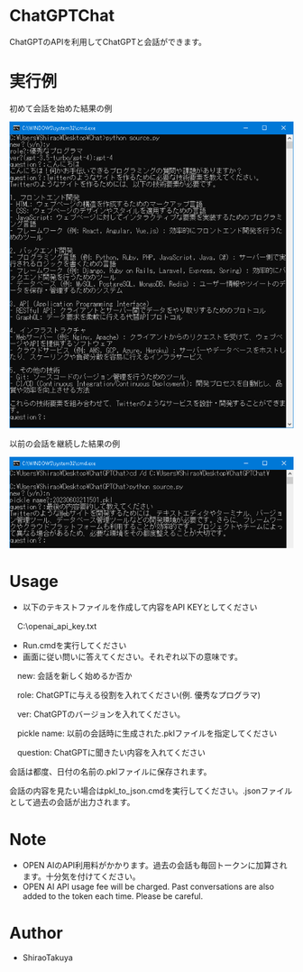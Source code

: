 # ChatGPTChat

ChatGPTのAPIを利用してChatGPTと会話ができます。
 
# 実行例

初めて会話を始めた結果の例

![demo](https://raw.githubusercontent.com/ShiraoTakuya/ChatGPTChat/main/cap1.PNG)

以前の会話を継続した結果の例

![demo](https://raw.githubusercontent.com/ShiraoTakuya/ChatGPTChat/main/cap2.PNG)

# Usage

* 以下のテキストファイルを作成して内容をAPI KEYとしてください

　C:\openai_api_key.txt

* Run.cmdを実行してください
* 画面に従い問いに答えてください。それぞれ以下の意味です。

　new: 会話を新しく始めるか否か

　role: ChatGPTに与える役割を入れてください(例. 優秀なプログラマ)

　ver: ChatGPTのバージョンを入れてください。

　pickle name: 以前の会話時に生成された.pklファイルを指定してください

　question: ChatGPTに聞きたい内容を入れてください

会話は都度、日付の名前の.pklファイルに保存されます。

会話の内容を見たい場合はpkl_to_json.cmdを実行してください。.jsonファイルとして過去の会話が出力されます。
 
# Note
 
* OPEN AIのAPI利用料がかかります。過去の会話も毎回トークンに加算されます。十分気を付けてください。
* OPEN AI API usage fee will be charged. Past conversations are also added to the token each time. Please be careful.

# Author
  
* ShiraoTakuya
